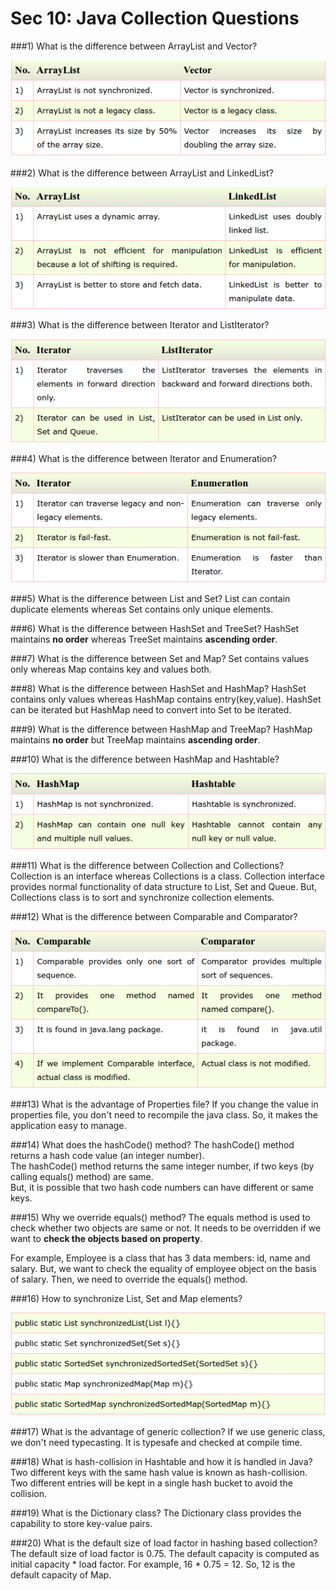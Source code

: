 # Sec 10: Java Collection Questions

###1) What is the difference between ArrayList and Vector?

![](sec2_32.png)

###2) What is the difference between ArrayList and LinkedList?

![](sec2_33.png)


###3) What is the difference between Iterator and ListIterator?

![](sec2_34.png)

###4) What is the difference between Iterator and Enumeration?

![](sec2_35.png)

###5) What is the difference between List and Set?
List can contain duplicate elements whereas Set contains only unique elements.

###6) What is the difference between HashSet and TreeSet?
HashSet maintains **no order** whereas TreeSet maintains **ascending order**.


###7) What is the difference between Set and Map?
Set contains values only whereas Map contains key and values both.


###8) What is the difference between HashSet and HashMap?
HashSet contains only values whereas HashMap contains entry(key,value). HashSet can be iterated but HashMap need to convert into Set to be iterated.


###9) What is the difference between HashMap and TreeMap?
HashMap maintains **no order** but TreeMap maintains **ascending order**.


###10) What is the difference between HashMap and Hashtable?

![](sec2_36.png)

###11) What is the difference between Collection and Collections?
Collection is an interface whereas Collections is a class. Collection interface provides normal functionality of data structure to List, Set and Queue. But, Collections class is to sort and synchronize collection elements.


###12) What is the difference between Comparable and Comparator?

![](sec2_37.png)

###13) What is the advantage of Properties file?
If you change the value in properties file, you don't need to recompile the java class. So, it makes the application easy to manage.

###14) What does the hashCode() method?
The hashCode() method returns a hash code value (an integer number).  
The hashCode() method returns the same integer number, if two keys (by calling equals() method) are same.  
But, it is possible that two hash code numbers can have different or same keys.


###15) Why we override equals() method?
The equals method is used to check whether two objects are same or not. It needs to be overridden if we want to **check the objects based on property**.

For example, Employee is a class that has 3 data members: id, name and salary. But, we want to check the equality of employee object on the basis of salary. Then, we need to override the equals() method.


###16) How to synchronize List, Set and Map elements?

![](sec2_38.png)

###17) What is the advantage of generic collection?
If we use generic class, we don't need typecasting. It is typesafe and checked at compile time.

###18) What is hash-collision in Hashtable and how it is handled in Java?
Two different keys with the same hash value is known as hash-collision. Two different entries will be kept in a single hash bucket to avoid the collision.

###19) What is the Dictionary class?
The Dictionary class provides the capability to store key-value pairs.

###20) What is the default size of load factor in hashing based collection?
The default size of load factor is 0.75. The default capacity is computed as initial capacity * load factor. For example, 16 * 0.75 = 12. So, 12 is the default capacity of Map.





























